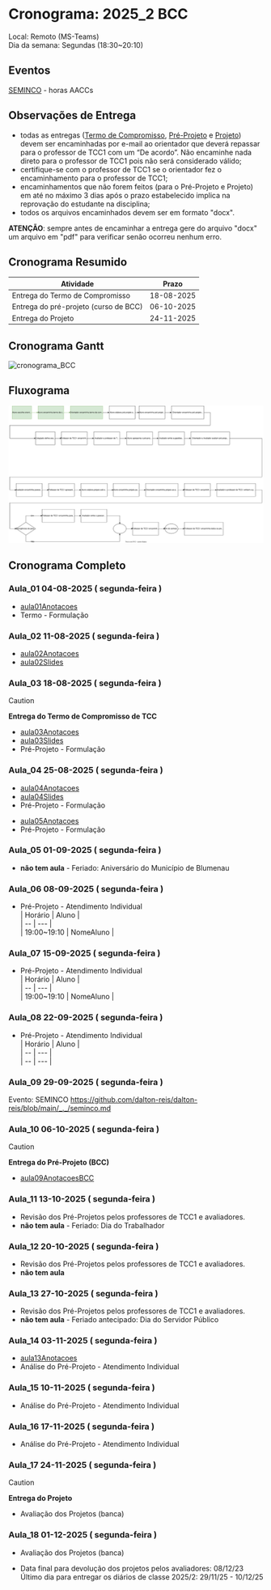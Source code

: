 # Cronograma:  2025_2 BCC  
  
Local:  Remoto (MS-Teams)  
Dia da semana:  Segundas (18:30\~20:10)  
  
<!-- [ ] Aviso: Inicio das aulas <> -->  
  
## Eventos  
  
<!--[Semana Acadêmica](https://github.com/dalton-reis/dalton-reis/blob/main/_._/semanaAcademica.md "Semana Acadêmica") - horas AACCs  -->  
[SEMINCO](https://github.com/dalton-reis/dalton-reis/blob/main/_._/seminco.md "SEMINCO") - horas AACCs  
  
## Observações de Entrega  
  
- todas as entregas ([Termo de Compromisso](../Aulas/aula01Anotacoes.md#termo-de-compromisso "Termo de Compromisso"), [Pré-Projeto](../Aulas/aula02Anotacoes.md#modelos-projetos "Pré-Projeto") e [Projeto](../Aulas/aula02Anotacoes.md#modelos-projetos "Projeto")) devem ser encaminhadas por e-mail ao orientador que deverá repassar para o professor de TCC1 com um “De acordo”. Não encaminhe nada direto para o professor de TCC1 pois não será considerado válido;  
- certifique-se com o professor de TCC1 se o orientador fez o encaminhamento para o professor de TCC1;  
- encaminhamentos que não forem feitos (para o Pré-Projeto e Projeto) em até no máximo 3 dias após o prazo estabelecido implica na reprovação do estudante na disciplina;  
- todos os arquivos encaminhados devem ser em formato "docx".  
  
**ATENÇÃO**: sempre antes de encaminhar a entrega gere do arquivo "docx" um arquivo em "pdf" para verificar senão ocorreu nenhum erro.  
  
## Cronograma Resumido  
  
| Atividade | Prazo |  
|--- | ---- |  
| Entrega do Termo de Compromisso |  18-08-2025  |  
| Entrega do pré-projeto (curso de BCC) |  06-10-2025  |  
| Entrega do Projeto |  24-11-2025  |  
  
## Cronograma Gantt  
  
<!-- ![Cronograma Gantt](../../svg/_BCC/Cronogramas/cronograma_BCC.svg "Cronograma Gantt")  -->  
![cronograma_BCC](https://www.plantuml.com/plantuml/svg/ZPNVJjim5CQlwwSuGvEwNOJafFzI92IW6zAkG1Dt5PfCuXL3ObUs2s9liwjf3x0dw8jDJKnZ7q3RBRylt_dtkPnOnurRSUKSb4OhlJAyuT_E5Wl6qk7LnQUB8t12EMvWOxc11sxazkU3a1Og3LPQ9nf-1BVEhUrHcjxKUdLuLndv8DHXgPiqpt2MPfYkQwxSfgcJTIsuvSefOMsoiLAjad9ZZ50kgRWJAS0mPUcGkmslvGzkXYbZxzvNtF4lIfPImp4S3F8idoHPaMJZmO6dvxA1dc6UPDYoqqtDCuHZ23m6WsUGHtOOV3AAIT6JSKJoIKyc0Pb73KnZ4hZD8eA1Mn6HFE_9F2RpFS4iM46MPDEUO4Hmr9Cy8ddMar5CPZq9Te2OP87R928Ok4rZ4hZD8fAFUrAyTTAMF1z-C7ZEoEakDhiS-BlJ9BL1joMl1JmASLy_CNPfz9qe7RGFmOOnOIn9WaS1IG9iMUfcNGl7AtqDqaAfQsr41LB1oWYXOi5BJ-2g0g4g_yUsNxRypcl7OtatIQm-byrU6zU-gJUYRNStjkqwlHAcUT7aLr7joRwUVoDziUu5i6K7hlyXH2_CYJ2dmjmBHqGuUbbQQIVWHZkd6_PPEIDM_0ZQlg4IiD3DskX6MgkPK1Nir6nvQRQ_a_Nkd4x3XxF5ukE-3dVWfnxQNQ7NnK47Sz_gcBGwfgsElN12X1Cgd7ZXb0YdL3ZrmXaHpgXmveK54HPKM7ZXd0ZdL3X_VUylTmN1shiVdjWQCsAD6LkUSLNow2Il7A6x3pnATzkzAAYulHKLr5BTxpq2OnzJ93556bF4QBZMoBun3KaoqYHZ_lzU9En8mxuRuB9RGRIRRj9m7UKJ9zlOVnVO-LGWIIxIvA9FBfBa8aqk-kGYIIxIvA9FBfBa8aqkpjxAMPU4O8NdKl6QPAQRETpCxkSltep_BgXPH3LF7tWj-VRNze-m-yAMtewyBAGl2ml6JeIgsdyhVm40 "cronograma_BCC")
  
## Fluxograma  
  
![Fluxograma](cronogramaFluxograma.drawio.svg "fluxograma")  
  
## Cronograma Completo  
  
### Aula_01 04-08-2025  ( segunda-feira )  
  
<!-- \[AVISO] Termo atraso https://github.com/dalton-reis/disciplinaTCC1Privado/projects/1#card-67011391 -->  
- [aula01Anotacoes](../Aulas/aula01Anotacoes.md "aula01Anotacoes")  
- Termo - Formulação  
  
### Aula_02 11-08-2025  ( segunda-feira )  
  
- [aula02Anotacoes](../Aulas/aula02Anotacoes.md "aula02Anotacoes")  
- [aula02Slides](../Aulas/aula02Slides.pdf "aula02Slides")  
  
### Aula_03 18-08-2025  ( segunda-feira )  
  
> [!CAUTION]  
> **Entrega do Termo de Compromisso de TCC**  
  
- [aula03Anotacoes](../Aulas/aula03Anotacoes.md "aula03Anotacoes")  
- [aula03Slides](../Aulas/aula03Slides.pdf "aula03Slides")  
- Pré-Projeto - Formulação  
  
### Aula_04 25-08-2025  ( segunda-feira )  
  
<!-- \[AVISO] Orientadores https://github.com/dalton-reis/disciplinaTCC1Privado/projects/1#card-67524750 -->  
- [aula04Anotacoes](../Aulas/aula04Anotacoes.md "aula04Anotacoes")  
- [aula04Slides](../Aulas/aula04Slides.pdf "aula04Slides")  
- Pré-Projeto - Formulação  
  
<!-- \[AVISO] banca BCC https://github.com/dalton-reis/disciplinaTCC1Privado/projects/1#card-67445813 -->  
- [aula05Anotacoes](../Aulas/aula05Anotacoes.md "aula05Anotacoes")  
- Pré-Projeto - Formulação  
  
### Aula_05 01-09-2025  ( segunda-feira )  
  
- **não tem aula**  - Feriado: Aniversário do Município de Blumenau  
  
### Aula_06 08-09-2025  ( segunda-feira )  
  
<!-- \[AVISO] Atendimento BCC: https://github.com/dalton-reis/disciplinaTCC1Privado/projects/1#card-85660899 -->  
- Pré-Projeto - Atendimento Individual  
| Horário | Aluno |  
| -- | --- |  
| 19:00~19:10 | NomeAluno |  
  
### Aula_07 15-09-2025  ( segunda-feira )  
  
- Pré-Projeto - Atendimento Individual  
| Horário | Aluno |  
| -- | --- |  
| 19:00~19:10 | NomeAluno |  
  
### Aula_08 22-09-2025  ( segunda-feira )  
  
- Pré-Projeto - Atendimento Individual  
| Horário | Aluno |  
| -- | --- |  
| -- | --- |  
  
### Aula_09 29-09-2025  ( segunda-feira )  
  
Evento: SEMINCO <https://github.com/dalton-reis/dalton-reis/blob/main/_._/seminco.md>  
  
### Aula_10 06-10-2025  ( segunda-feira )  
  
> [!CAUTION]  
> **Entrega do Pré-Projeto (BCC)**  
  
- [aula09AnotacoesBCC](../Aulas/aula09AnotacoesBCC.md "aula09AnotacoesBCC")  
  
### Aula_11 13-10-2025  ( segunda-feira )  
  
<!-- \[ ] Revisão dos Pré-Projetos: https://github.com/dalton-reis/disciplinaTCC1Privado/projects/1#card-86157761 -->  
- Revisão dos Pré-Projetos pelos professores de TCC1 e avaliadores.  
- **não tem aula**  - Feriado: Dia do Trabalhador  
  
### Aula_12 20-10-2025  ( segunda-feira )  
  
- Revisão dos Pré-Projetos pelos professores de TCC1 e avaliadores.  
- **não tem aula**  
  
### Aula_13 27-10-2025  ( segunda-feira )  
  
- Revisão dos Pré-Projetos pelos professores de TCC1 e avaliadores.  
- **não tem aula** - Feriado antecipado: Dia do Servidor Público  
  
### Aula_14 03-11-2025  ( segunda-feira )  
  
- [aula13Anotacoes](../Aulas/aula13Anotacoes.md "aula13Anotacoes")  
- Análise do Pré-Projeto - Atendimento Individual  
  
### Aula_15 10-11-2025  ( segunda-feira )  
  
- Análise do Pré-Projeto - Atendimento Individual  
  
### Aula_16 17-11-2025  ( segunda-feira )  
  
- Análise do Pré-Projeto - Atendimento Individual  
  
### Aula_17 24-11-2025  ( segunda-feira )  
  
> [!CAUTION]  
> **Entrega do Projeto**  
  
- Avaliação dos Projetos (banca)  
  
### Aula_18 01-12-2025  ( segunda-feira )  
  
- Avaliação dos Projetos (banca)  
  
<!-- [ ] Aviso: DION: fechar notas <> -->  
- Data final para devolução dos projetos pelos avaliadores:  08/12/23  
Último dia para entregar os diários de classe 2025/2: 29/11/25 - 10/12/25  
  